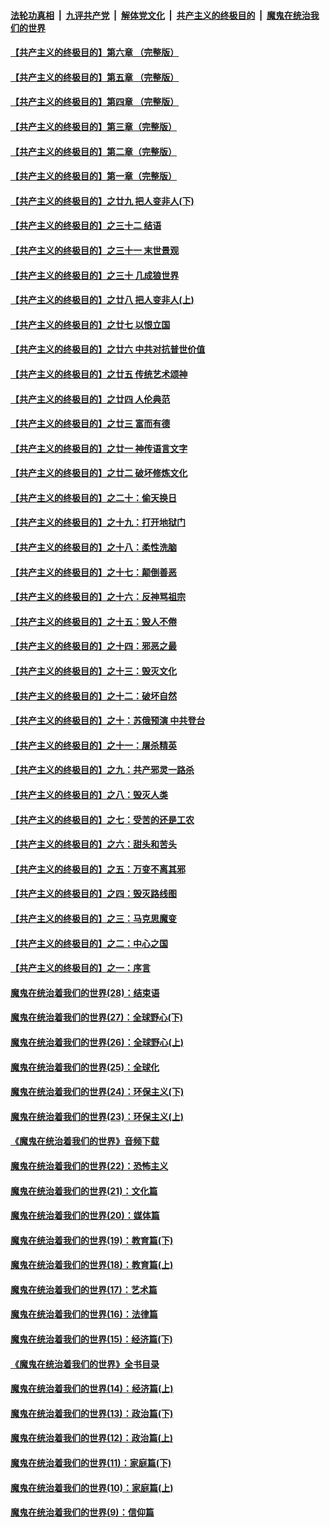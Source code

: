 ####  [法轮功真相](../../../../basic/blob/master/README.md?t=06232131) &nbsp;|&nbsp; [九评共产党](../../../../9ping.md/blob/master/README.md?t=06232131) &nbsp;|&nbsp; [解体党文化](../../../../jtdwh.md/blob/master/README.md?t=06232131)  &nbsp;|&nbsp; [共产主义的终极目的](../../../../gczydzjmd.md/blob/master/README.md?t=06232131) &nbsp;|&nbsp; [魔鬼在统治我们的世界](../../../../mgztzwmdsj.md/blob/master/README.md?t=06232131) 

#### [【共产主义的终极目的】第六章 （完整版）](../pages/nsc422/n11428913.md?t=06232131) 

#### [【共产主义的终极目的】第五章 （完整版）](../pages/nsc422/n11428912.md?t=06232131) 

#### [【共产主义的终极目的】第四章 （完整版）](../pages/nsc422/n11428907.md?t=06232131) 

#### [【共产主义的终极目的】第三章（完整版）](../pages/nsc422/n11428848.md?t=06232131) 

#### [【共产主义的终极目的】第二章（完整版）](../pages/nsc422/n11428831.md?t=06232131) 

#### [【共产主义的终极目的】第一章（完整版）](../pages/nsc422/n11417651.md?t=06232131) 

#### [【共产主义的终极目的】之廿九 把人变非人(下)](../pages/nsc422/n11344140.md?t=06232131) 

#### [【共产主义的终极目的】之三十二 结语](../pages/nsc422/n11360535.md?t=06232131) 

#### [【共产主义的终极目的】之三十一 末世景观](../pages/nsc422/n11351129.md?t=06232131) 

#### [【共产主义的终极目的】之三十 几成狼世界](../pages/nsc422/n11348280.md?t=06232131) 

#### [【共产主义的终极目的】之廿八 把人变非人(上)](../pages/nsc422/n11340492.md?t=06232131) 

#### [【共产主义的终极目的】之廿七 以恨立国](../pages/nsc422/n11336944.md?t=06232131) 

#### [【共产主义的终极目的】之廿六 中共对抗普世价值](../pages/nsc422/n11324785.md?t=06232131) 

#### [【共产主义的终极目的】之廿五 传统艺术颂神](../pages/nsc422/n11296396.md?t=06232131) 

#### [【共产主义的终极目的】之廿四 人伦典范](../pages/nsc422/n11296397.md?t=06232131) 

#### [【共产主义的终极目的】之廿三 富而有德](../pages/nsc422/n11283598.md?t=06232131) 

#### [【共产主义的终极目的】之廿一 神传语言文字](../pages/nsc422/n11263265.md?t=06232131) 

#### [【共产主义的终极目的】之廿二 破坏修炼文化](../pages/nsc422/n11245728.md?t=06232131) 

#### [【共产主义的终极目的】之二十：偷天换日](../pages/nsc422/n11238846.md?t=06232131) 

#### [【共产主义的终极目的】之十九：打开地狱门](../pages/nsc422/n11206376.md?t=06232131) 

#### [【共产主义的终极目的】之十八：柔性洗脑](../pages/nsc422/n11199994.md?t=06232131) 

#### [【共产主义的终极目的】之十七：颠倒善恶](../pages/nsc422/n11179782.md?t=06232131) 

#### [【共产主义的终极目的】之十六：反神骂祖宗](../pages/nsc422/n11166798.md?t=06232131) 

#### [【共产主义的终极目的】之十五：毁人不倦](../pages/nsc422/n11166792.md?t=06232131) 

#### [【共产主义的终极目的】之十四：邪恶之最](../pages/nsc422/n11150249.md?t=06232131) 

#### [【共产主义的终极目的】之十三：毁灭文化](../pages/nsc422/n11135227.md?t=06232131) 

#### [【共产主义的终极目的】之十二：破坏自然](../pages/nsc422/n11135214.md?t=06232131) 

#### [【共产主义的终极目的】之十：苏俄预演 中共登台](../pages/nsc422/n11118424.md?t=06232131) 

#### [【共产主义的终极目的】之十一：屠杀精英](../pages/nsc422/n11118442.md?t=06232131) 

#### [【共产主义的终极目的】之九：共产邪灵一路杀](../pages/nsc422/n11114139.md?t=06232131) 

#### [【共产主义的终极目的】之八：毁灭人类](../pages/nsc422/n11108503.md?t=06232131) 

#### [【共产主义的终极目的】之七：受苦的还是工农](../pages/nsc422/n11101809.md?t=06232131) 

#### [【共产主义的终极目的】之六：甜头和苦头](../pages/nsc422/n11096971.md?t=06232131) 

#### [【共产主义的终极目的】之五：万变不离其邪](../pages/nsc422/n11091285.md?t=06232131) 

#### [【共产主义的终极目的】之四：毁灭路线图](../pages/nsc422/n11086284.md?t=06232131) 

#### [【共产主义的终极目的】之三：马克思魔变](../pages/nsc422/n11061941.md?t=06232131) 

#### [【共产主义的终极目的】之二：中心之国](../pages/nsc422/n11047728.md?t=06232131) 

#### [【共产主义的终极目的】之一：序言](../pages/nsc422/n11086077.md?t=06232131) 

#### [魔鬼在统治着我们的世界(28)：结束语](../pages/nsc422/n10936246.md?t=06232131) 

#### [魔鬼在统治着我们的世界(27)：全球野心(下)](../pages/nsc422/n10928319.md?t=06232131) 

#### [魔鬼在统治着我们的世界(26)：全球野心(上)](../pages/nsc422/n10900318.md?t=06232131) 

#### [魔鬼在统治着我们的世界(25)：全球化](../pages/nsc422/n10788205.md?t=06232131) 

#### [魔鬼在统治着我们的世界(24)：环保主义(下)](../pages/nsc422/n10695307.md?t=06232131) 

#### [魔鬼在统治着我们的世界(23)：环保主义(上)](../pages/nsc422/n10688613.md?t=06232131) 

#### [《魔鬼在统治着我们的世界》音频下载](../pages/nsc422/n10635553.md?t=06232131) 

#### [魔鬼在统治着我们的世界(22)：恐怖主义](../pages/nsc422/n10614727.md?t=06232131) 

#### [魔鬼在统治着我们的世界(21)：文化篇](../pages/nsc422/n10597706.md?t=06232131) 

#### [魔鬼在统治着我们的世界(20)：媒体篇](../pages/nsc422/n10586579.md?t=06232131) 

#### [魔鬼在统治着我们的世界(19)：教育篇(下)](../pages/nsc422/n10564808.md?t=06232131) 

#### [魔鬼在统治着我们的世界(18)：教育篇(上)](../pages/nsc422/n10526970.md?t=06232131) 

#### [魔鬼在统治着我们的世界(17)：艺术篇](../pages/nsc422/n10499093.md?t=06232131) 

#### [魔鬼在统治着我们的世界(16)：法律篇](../pages/nsc422/n10485969.md?t=06232131) 

#### [魔鬼在统治着我们的世界(15)：经济篇(下)](../pages/nsc422/n10469975.md?t=06232131) 

#### [《魔鬼在统治着我们的世界》全书目录](../pages/nsc422/n10464261.md?t=06232131) 

#### [魔鬼在统治着我们的世界(14)：经济篇(上)](../pages/nsc422/n10457370.md?t=06232131) 

#### [魔鬼在统治着我们的世界(13)：政治篇(下)](../pages/nsc422/n10448270.md?t=06232131) 

#### [魔鬼在统治着我们的世界(12)：政治篇(上)](../pages/nsc422/n10444576.md?t=06232131) 

#### [魔鬼在统治着我们的世界(11)：家庭篇(下)](../pages/nsc422/n10440961.md?t=06232131) 

#### [魔鬼在统治着我们的世界(10)：家庭篇(上)](../pages/nsc422/n10435448.md?t=06232131) 

#### [魔鬼在统治着我们的世界(9)：信仰篇](../pages/nsc422/n10432159.md?t=06232131) 

